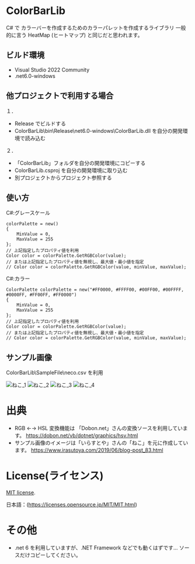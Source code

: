 # ColorBarLib
C# で カラーバーを作成するためのカラーパレットを作成するライブラリ
一般的に言う HeatMap (ヒートマップ) と同じだと思われます。

## ビルド環境
- Visual Studio 2022 Community
- .net6.0-windows

## 他プロジェクトで利用する場合
１．
- Release でビルドする
- ColorBarLib\bin\Release\net6.0-windows\ColorBarLib.dll を自分の開発環境で読み込む

２．
- 「ColorBarLib」フォルダを自分の開発環境にコピーする
- ColorBarLib.csproj を自分の開発環境に取り込む
- 別プロジェクトからプロジェクト参照する

## 使い方
C#:グレースケール
```
colorPalette = new()
{
    MinValue = 0,
    MaxValue = 255
};
// 上記指定したプロパティ値を利用
Color color = colorPalette.GetRGBColor(value);
// または上記指定したプロパティ値を無視し、最大値・最小値を指定
// Color color = colorPalette.GetRGBColor(value, minValue, maxValue);
```
C#:カラー
```
ColorPalette colorPalette = new("#FF0000, #FFFF00, #00FF00, #00FFFF, #0000FF, #FF00FF, #FF0000")
{
    MinValue = 0,
    MaxValue = 255
};
// 上記指定したプロパティ値を利用
Color color = colorPalette.GetRGBColor(value);
// または上記指定したプロパティ値を無視し、最大値・最小値を指定
// Color color = colorPalette.GetRGBColor(value, minValue, maxValue);
```

## サンプル画像
ColorBarLib\SampleFile\neco.csv を利用

![ねこ_1](https://user-images.githubusercontent.com/4666260/203235016-0f86ad61-db6c-4e03-901f-f9b2ef29fb9f.png)
![ねこ_2](https://user-images.githubusercontent.com/4666260/203235026-e8dc431b-c584-4c95-b0b5-94e6c6563057.png)
![ねこ_3](https://user-images.githubusercontent.com/4666260/203235031-9ffc65ba-4020-49b4-9b07-f413a7fb4b3a.png)
![ねこ_4](https://user-images.githubusercontent.com/4666260/203235041-bae01fef-3c0d-4cbb-8e74-c2f08cac0be6.png)

# 出典
* RGB ←→ HSL 変換機能は 「Dobon.net」さんの変換ソースを利用しています。
https://dobon.net/vb/dotnet/graphics/hsv.html
* サンプル画像のイメージは「いらすとや」さんの「ねこ」を元に作成しています。
https://www.irasutoya.com/2019/06/blog-post_83.html

# License(ライセンス)
[MIT license](https://en.wikipedia.org/wiki/MIT_License).

日本語：(https://licenses.opensource.jp/MIT/MIT.html)

# その他
- .net 6 を利用していますが、.NET Framework などでも動くはずです…
  ソースだけコピーしてください。

